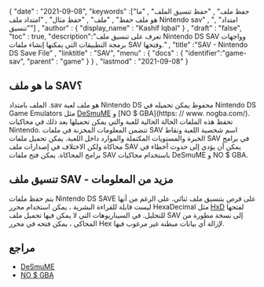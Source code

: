 {
  "date" : "2021-09-08",
  "keywords" :["حفظ ملف" , "حفظ تنسيق الملف" , "ما هو ملف حفظ" , "ملف" , "حفظ مثال" , "امتداد ملف Nintendo sav" , "امتداد" , "تنسيق"] ,
  "author" : {
    "display_name" : "Kashif Iqbal"
} ,
  "draft" : "false",
  "toc" : true,
  "description":"تعرف على تنسيق ملف Nintendo DS SAV وواجهات برمجة التطبيقات التي يمكنها إنشاء ملفات SAV وفتحها." ,
  "title" :"SAV - Nintendo DS Save File" ,
  "linktitle" : "SAV",
  "menu" : {
    "docs" : {
      "identifier":"game-sav",
      "parent" : "game"
}
} ,
  "lastmod" : "2021-09-08"
}

## ما هو ملف SAV؟

الملف بامتداد .sav هو ملف لعبة Nintendo DS محفوظ يمكن تحميله في Nintendo DS Game Emulators مثل [DeSmuME](http://desmume.org/) و [NO $ GBA](https: // www. nogba.com/). تحفظ هذه الملفات الحالة الحالية للعبة والتي يمكن تحميلها بعد ذلك في محاكيات Nintendo. تتضمن المعلومات المخزنة في ملفات SAV اسم شخصية اللعبة ونقاط الخبرة والمستويات المكتملة والموارد داخل اللعبة. يمكن تحميل ملفات SAV في برامج محاكاة ولكن الاختلاف في إصدارات ملف SAV يمكن أن يؤدي إلى حدوث أخطاء في برامج المحاكاة. يمكن فتح ملفات SAV باستخدام محاكيات DeSmuME و NO $ GBA.

## تنسيق ملف SAV - مزيد من المعلومات

يتم حفظ ملفات Nintendo DS SAVE على قرص بتنسيق ملف ثنائي. على الرغم من أنها ليست قابلة للقراءة البشرية ، يمكن استخدام محرر HexaDecimal مثل [HxD](https://mh-nexus.de/en/hxd/) لفتحها للتحليل. في السيناريوهات التي لا يمكن فيها تحميل ملف SAV إلى نسخة مطورة من المحاكي ، يمكن فتحه في محرر Hex لإزالة أي بيانات مبطنة غير مرغوب فيها.

## مراجع

* [DeSmuME](http://desmume.org/)
* [NO $ GBA](https://www.nogba.com/)

